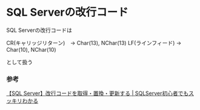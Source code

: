 # SQL Serverの改行コード

SQL Serverの改行コードは

CR(キャリッジリターン)　→ Char(13), NChar(13)
LF(ラインフィード) → Char(10), NChar(10)

として扱う

### 参考

[【SQL Server】改行コードを取得・置換・更新する \| SQLServer初心者でもスッキリわかる](https://sql-oracle.com/sqlserver/?p=1004)